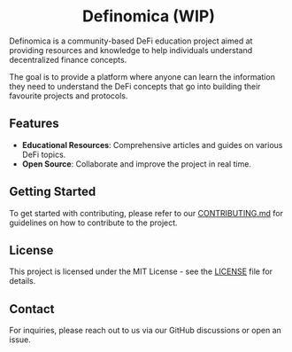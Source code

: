 <div align="center">
  <h1> Definomica (WIP) </h1>
</div>

Definomica is a community-based DeFi education project aimed at providing resources and knowledge to help individuals
understand decentralized finance concepts.

The goal is to provide a platform where anyone can learn the information they
need to understand the DeFi concepts that go into building their favourite projects and protocols.

## Features
- **Educational Resources**: Comprehensive articles and guides on various DeFi topics.
- **Open Source**: Collaborate and improve the project in real time.

## Getting Started

To get started with contributing, please refer to
our [CONTRIBUTING.md](https://github.com/goodylili/definomica/blob/main/CONTRIBUTING.md) for guidelines on how to
contribute to the project.

## License

This project is licensed under the MIT License - see the [LICENSE](https://github.com/goodylili/definomica/blob/main/LICENSE) file for details.

## Contact

For inquiries, please reach out to us via our GitHub discussions or open an issue.